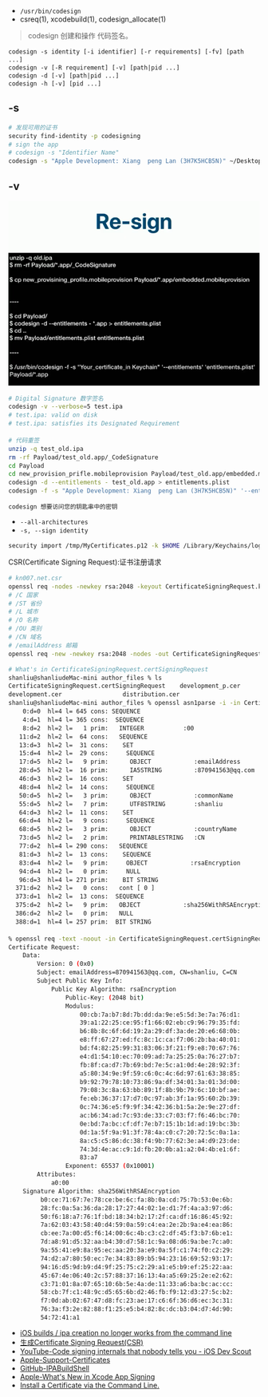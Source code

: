 
* `/usr/bin/codesign`
* csreq(1), xcodebuild(1), codesign_allocate(1)

> codesign 创建和操作 代码签名。

```
codesign -s identity [-i identifier] [-r requirements] [-fv] [path ...]
codesign -v [-R requirement] [-v] [path|pid ...]
codesign -d [-v] [path|pid ...]
codesign -h [-v] [pid ...]
```

## -s

```sh
# 发现可用的证书
security find-identity -p codesigning
# sign the app
# codesign -s "Identifier Name"
codesign -s "Apple Development: Xiang  peng Lan (3H7K5HCB5N)" ~/Desktop/test.app
```

## -v

<img src="/assets/images/automatic/01.png"/>

```sh
# Digital Signature 数字签名
codesign -v --verbose=5 test.ipa 
# test.ipa: valid on disk
# test.ipa: satisfies its Designated Requirement

# 代码重签
unzip -q test_old.ipa
rm -rf Payload/test_old.app/_CodeSignature
cd Payload
cd new_provision_prifle.mobileprovision Payload/test_old.app/embedded.mobileprovision
codesign -d --entitlements - test_old.app > entitlements.plist
codesign -f -s "Apple Development: Xiang  peng Lan (3H7K5HCB5N)" '--entitlements' 'entitlements.plist' test_old.app
```

```
codesign 想要访问您的钥匙串中的密钥
```

* `--all-architectures`
* `-s, --sign identity`


```sh
security import /tmp/MyCertificates.p12 -k $HOME /Library/Keychains/login.keychain -P MyPassword -T /usr/bin/codesign
```

CSR(Certificate Signing Request):证书注册请求

```sh
# kn007.net.csr
openssl req -nodes -newkey rsa:2048 -keyout CertificateSigningRequest.key -out CertificateSigningRequest.certSigningRequest
# /C 国家
# /ST 省份
# /L 城市
# /O 名称
# /OU 类别
# /CN 域名
# /emailAddress 邮箱
openssl req -new -newkey rsa:2048 -nodes -out CertificateSigningRequest.csr -keyout CertificateSigningRequest.key -subj "/C=CN/ST=GD/L=DG/O=kn007's blog/OU=BLOG/CN=kn007.net/emailAddress=kn007@126.com"
```

```sh
# What's in CertificateSigningRequest.certSigningRequest
shanliu@shanliudeMac-mini author_files % ls
CertificateSigningRequest.certSigningRequest	development_p.cer				distribution_p.cer
development.cer					distribution.cer
shanliu@shanliudeMac-mini author_files % openssl asn1parse -i -in CertificateSigningRequest.certSigningRequest
    0:d=0  hl=4 l= 645 cons: SEQUENCE          
    4:d=1  hl=4 l= 365 cons:  SEQUENCE          
    8:d=2  hl=2 l=   1 prim:   INTEGER           :00
   11:d=2  hl=2 l=  64 cons:   SEQUENCE          
   13:d=3  hl=2 l=  31 cons:    SET               
   15:d=4  hl=2 l=  29 cons:     SEQUENCE          
   17:d=5  hl=2 l=   9 prim:      OBJECT            :emailAddress
   28:d=5  hl=2 l=  16 prim:      IA5STRING         :870941563@qq.com
   46:d=3  hl=2 l=  16 cons:    SET               
   48:d=4  hl=2 l=  14 cons:     SEQUENCE          
   50:d=5  hl=2 l=   3 prim:      OBJECT            :commonName
   55:d=5  hl=2 l=   7 prim:      UTF8STRING        :shanliu
   64:d=3  hl=2 l=  11 cons:    SET               
   66:d=4  hl=2 l=   9 cons:     SEQUENCE          
   68:d=5  hl=2 l=   3 prim:      OBJECT            :countryName
   73:d=5  hl=2 l=   2 prim:      PRINTABLESTRING   :CN
   77:d=2  hl=4 l= 290 cons:   SEQUENCE          
   81:d=3  hl=2 l=  13 cons:    SEQUENCE          
   83:d=4  hl=2 l=   9 prim:     OBJECT            :rsaEncryption
   94:d=4  hl=2 l=   0 prim:     NULL              
   96:d=3  hl=4 l= 271 prim:    BIT STRING        
  371:d=2  hl=2 l=   0 cons:   cont [ 0 ]        
  373:d=1  hl=2 l=  13 cons:  SEQUENCE          
  375:d=2  hl=2 l=   9 prim:   OBJECT            :sha256WithRSAEncryption
  386:d=2  hl=2 l=   0 prim:   NULL              
  388:d=1  hl=4 l= 257 prim:  BIT STRING 

% openssl req -text -noout -in CertificateSigningRequest.certSigningRequest 
Certificate Request:
    Data:
        Version: 0 (0x0)
        Subject: emailAddress=870941563@qq.com, CN=shanliu, C=CN
        Subject Public Key Info:
            Public Key Algorithm: rsaEncryption
                Public-Key: (2048 bit)
                Modulus:
                    00:cb:7a:b7:8d:7b:dd:da:9e:e5:5d:3e:7a:76:d1:
                    39:a1:22:25:ce:95:f1:66:02:eb:c9:96:79:35:fd:
                    b6:8b:8c:6f:6d:19:2a:29:df:3a:de:20:e6:68:0b:
                    e8:ff:67:27:ed:fc:8c:1c:ca:f7:06:2b:ba:40:01:
                    bd:f4:82:25:99:31:83:06:3f:21:f9:e8:70:67:76:
                    e4:d1:54:10:ec:70:09:ad:7a:25:25:0a:76:27:b7:
                    fb:8f:ca:d7:7b:69:bd:7e:5c:a1:0d:4e:28:92:3f:
                    a5:80:34:9e:9f:59:c6:0c:4c:6d:97:61:63:38:85:
                    b9:92:79:78:10:73:86:9a:df:34:01:3a:01:3d:00:
                    79:08:3c:8a:63:bb:89:1f:8b:9b:79:6c:10:bf:ae:
                    fe:eb:36:37:17:d7:0c:97:ab:3f:1a:95:60:2b:39:
                    0c:74:36:e5:f9:9f:34:42:36:b1:5a:2e:9e:27:df:
                    ac:b6:34:ad:7c:93:de:33:c7:03:f7:f6:46:bc:70:
                    0e:bd:7a:bc:cf:df:7e:b7:15:1b:1d:ad:19:bc:3b:
                    0d:1a:5f:9a:91:3f:78:4a:c0:c7:20:72:5c:0a:1a:
                    8a:c5:c5:86:dc:38:f4:9b:77:62:3e:a4:d9:23:de:
                    74:3d:4e:ac:c9:1d:fb:20:0b:a1:a2:04:4b:e1:6f:
                    83:a7
                Exponent: 65537 (0x10001)
        Attributes:
            a0:00
    Signature Algorithm: sha256WithRSAEncryption
         b0:ce:71:67:7e:78:ce:be:6c:fa:8b:0a:cd:75:7b:53:0e:6b:
         28:fc:0a:5a:36:da:28:17:27:44:02:1e:d1:7f:4a:a3:97:d6:
         50:f6:18:a7:76:1f:bd:18:34:b2:17:2f:ca:df:16:86:45:92:
         7a:62:03:43:58:40:d4:59:0a:59:c4:ea:2e:2b:9a:e4:ea:86:
         cb:ee:7a:00:d5:f6:14:00:6c:4b:c3:c2:df:45:f3:b7:6b:e1:
         7d:a8:91:d5:32:aa:b4:30:d7:58:1c:9a:08:d6:9a:be:7c:a0:
         9a:55:41:e9:8a:95:ec:aa:20:3a:e9:0a:5f:c1:74:f0:c2:29:
         74:d2:a7:80:50:ec:7e:34:83:89:b5:94:23:16:69:52:93:17:
         94:16:d5:9d:b9:d4:9f:25:75:c2:29:a1:e5:b9:ef:25:22:aa:
         45:67:4e:06:40:2c:57:88:37:16:13:4a:a5:69:25:2e:e2:62:
         c3:71:01:8a:07:65:10:6b:5e:4a:de:11:33:a6:ba:bc:ac:cc:
         58:cb:7f:c1:48:9c:d5:65:6b:d2:46:fb:f9:12:d3:27:5c:b2:
         f7:0d:ab:02:67:47:d8:fc:23:ae:17:c6:6f:36:d6:ec:3c:31:
         76:3a:f3:2e:82:88:f1:25:e5:b4:82:8c:dc:b3:04:d7:4d:90:
         54:72:41:a1  
```

* [iOS builds / ipa creation no longer works from the command line](https://stackoverflow.com/questions/32763288/ios-builds-ipa-creation-no-longer-works-from-the-command-line)
* [生成Certificate Signing Request(CSR)](https://kn007.net/topics/generate-a-certificate-signing-request-csr/)
* [YouTube-Code signing internals that nobody tells you - iOS Dev Scout](https://www.youtube.com/watch?v=1FG_VvF2Xg0)
* [Apple-Support-Certificates](https://developer.apple.com/support/certificates)
* [GitHub-IPABuildShell](https://github.com/fenglh/IPABuildShell)
* [Apple-What's New in Xcode App Signing](https://developer.apple.com/videos/play/wwdc2016/401/)
* [Install a Certificate via the Command Line.](http://skabber.com/install-a-certificate-via-the-command-line/)


